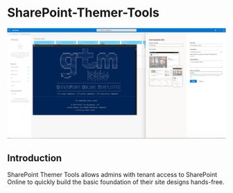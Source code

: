# SharePoint-Themer-Tools

![preview](/preview.png)

## Introduction
SharePoint Themer Tools allows admins with tenant access to SharePoint Online to quickly build the basic foundation of their site designs hands-free.
